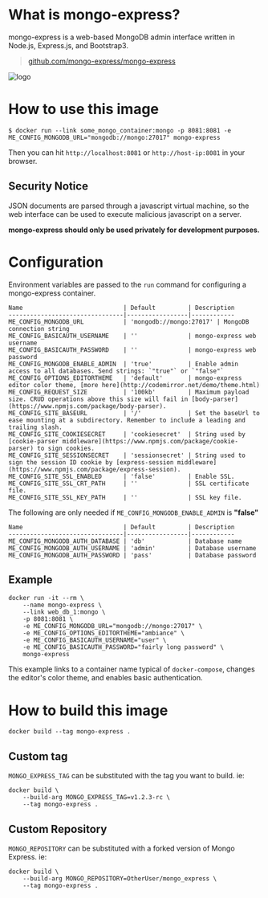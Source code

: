 # What is mongo-express?

mongo-express is a web-based MongoDB admin interface written in Node.js, Express.js, and Bootstrap3.

> [github.com/mongo-express/mongo-express](https://github.com/mongo-express/mongo-express)

![logo](https://raw.githubusercontent.com/mongo-express/mongo-express-docker/master/logo.png)

# How to use this image

```console
$ docker run --link some_mongo_container:mongo -p 8081:8081 -e ME_CONFIG_MONGODB_URL="mongodb://mongo:27017" mongo-express
```

Then you can hit `http://localhost:8081` or `http://host-ip:8081` in your browser.

## Security Notice

JSON documents are parsed through a javascript virtual machine, so the web interface can be used to execute malicious javascript on a server.

**mongo-express should only be used privately for development purposes.**

# Configuration

Environment variables are passed to the `run` command for configuring a mongo-express container.

	Name                            | Default         | Description
	--------------------------------|-----------------|------------
	ME_CONFIG_MONGODB_URL        	| 'mongodb://mongo:27017' | MongoDB connection string
	ME_CONFIG_BASICAUTH_USERNAME    | ''              | mongo-express web username
	ME_CONFIG_BASICAUTH_PASSWORD    | ''              | mongo-express web password
	ME_CONFIG_MONGODB_ENABLE_ADMIN  | 'true'          | Enable admin access to all databases. Send strings: `"true"` or `"false"`
	ME_CONFIG_OPTIONS_EDITORTHEME   | 'default'       | mongo-express editor color theme, [more here](http://codemirror.net/demo/theme.html)
	ME_CONFIG_REQUEST_SIZE          | '100kb'         | Maximum payload size. CRUD operations above this size will fail in [body-parser](https://www.npmjs.com/package/body-parser).
	ME_CONFIG_SITE_BASEURL          | '/'             | Set the baseUrl to ease mounting at a subdirectory. Remember to include a leading and trailing slash.
	ME_CONFIG_SITE_COOKIESECRET     | 'cookiesecret'  | String used by [cookie-parser middleware](https://www.npmjs.com/package/cookie-parser) to sign cookies.
	ME_CONFIG_SITE_SESSIONSECRET    | 'sessionsecret' | String used to sign the session ID cookie by [express-session middleware](https://www.npmjs.com/package/express-session).
	ME_CONFIG_SITE_SSL_ENABLED      | 'false'         | Enable SSL.
	ME_CONFIG_SITE_SSL_CRT_PATH     | ''              | SSL certificate file.
	ME_CONFIG_SITE_SSL_KEY_PATH     | ''              | SSL key file.

The following are only needed if `ME_CONFIG_MONGODB_ENABLE_ADMIN` is **"false"**

	Name                            | Default         | Description
	--------------------------------|-----------------|------------
	ME_CONFIG_MONGODB_AUTH_DATABASE | 'db'            | Database name
	ME_CONFIG_MONGODB_AUTH_USERNAME | 'admin'         | Database username
	ME_CONFIG_MONGODB_AUTH_PASSWORD | 'pass'          | Database password

## Example

	docker run -it --rm \
		--name mongo-express \
		--link web_db_1:mongo \
		-p 8081:8081 \
		-e ME_CONFIG_MONGODB_URL="mongodb://mongo:27017" \
		-e ME_CONFIG_OPTIONS_EDITORTHEME="ambiance" \
		-e ME_CONFIG_BASICAUTH_USERNAME="user" \
		-e ME_CONFIG_BASICAUTH_PASSWORD="fairly long password" \
		mongo-express

This example links to a container name typical of `docker-compose`, changes the editor's color theme, and enables basic authentication.

# How to build this image

```console
docker build --tag mongo-express .
```

## Custom tag

`MONGO_EXPRESS_TAG` can be substituted with the tag you want to build. ie: 

```console
docker build \
	--build-arg MONGO_EXPRESS_TAG=v1.2.3-rc \
	--tag mongo-express .
```

## Custom Repository

`MONGO_REPOSITORY` can be substituted with a forked version of Mongo Express. ie:

```console
docker build \
	--build-arg MONGO_REPOSITORY=OtherUser/mongo_express \
	--tag mongo-express .
```